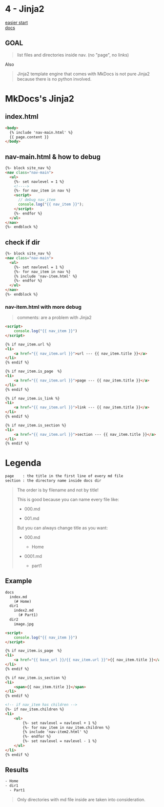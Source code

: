# 4 - Jinja2

<a href="https://palletsprojects.com/p/jinja/" target="_blank">easier start</a> <br>
<a href="https://jinja.palletsprojects.com/en/latest/" target="_blank">docs</a>

## GOAL

> list files and directories inside nav. (no "page", no links)

Also

> Jinja2 template engine that comes with MkDocs is not pure Jinja2 because there is no python involved.

# MkDocs's Jinja2

## index.html

```html
<body>
  {% include 'nav-main.html' %}
  {{ page.content }}
</body>
```

## nav-main.html & how to debug

```html
{%- block site_nav %}
<nav class="nav-main">
  <ul>
    {%- set navlevel = 1 %}
    <!---->
    {%- for nav_item in nav %}
    <script>
      // debug nav_item
      console.log("{{ nav_item }}");
    </script>
    {%- endfor %}
  </ul>
</nav>
{%- endblock %}
```

## check if dir

```html
{%- block site_nav %}
<nav class="nav-main">
  <ul>
    {%- set navlevel = 1 %} 
    {%- for nav_item in nav %} 
    {% include 'nav-item.html' %} 
    {%- endfor %}
  </ul>
</nav>
{%- endblock %}
```

### nav-item.html with more debug

> comments: <!---> are a problem with Jinja2

```html
<script>
	console.log("{{ nav_item }}")
</script>

{% if nav_item.url %}
<li>
	<a href="{{ nav_item.url }}">url --- {{ nav_item.title }}</a>
</li>
{% endif %}

{% if nav_item.is_page  %}
<li>
	<a href="{{ nav_item.url }}">page --- {{ nav_item.title }}</a>
</li>
{% endif %}

{% if nav_item.is_link %}
<li>
	<a href="{{ nav_item.url }}">link --- {{ nav_item.title }}</a>
</li>
{% endif %}

{% if nav_item.is_section %}
<li>
	<a href="{{ nav_item.url }}">section --- {{ nav_item.title }}</a>
</li>
{% endif %}
```

# Legenda

```txt
page    : the title in the first line of every md file
section : the directory name inside docs dir
```

> The order is by filename and not by title!
>
> This is good because you can name every file like:
>
> - 000.md
>
> - 001.md
>
> But you can always change title as you want:
>
> - 000.md
>
>     - Home
>
> - 0001.md
>
>     - part1

## Example

```txt
docs
  index.md
    (# Home)
  dir1
    index2.md
      (# Part1)
  dir2
    image.jpg
```

```html
<script>
	console.log("{{ nav_item }}")
</script>

{% if nav_item.is_page  %}
<li>
	<a href="{{ base_url }}/{{ nav_item.url }}">{{ nav_item.title }}</a>
</li>
{% endif %}

{% if nav_item.is_section %}
<li>
	<span>{{ nav_item.title }}</span>
</li>
{% endif %}

<!-- if nav_item has children -->
{%- if nav_item.children %}
<li>
	<ul>
		{%- set navlevel = navlevel + 1 %}
		{%- for nav_item in nav_item.children %}
		{% include 'nav-item2.html' %}
		{%- endfor %}
		{%- set navlevel = navlevel - 1 %}
	</ul>
</li>
{% endif %}
```

## Results

```html
- Home
- dir1
  - Part1
```

> Only directories with md file inside are taken into consideration.
